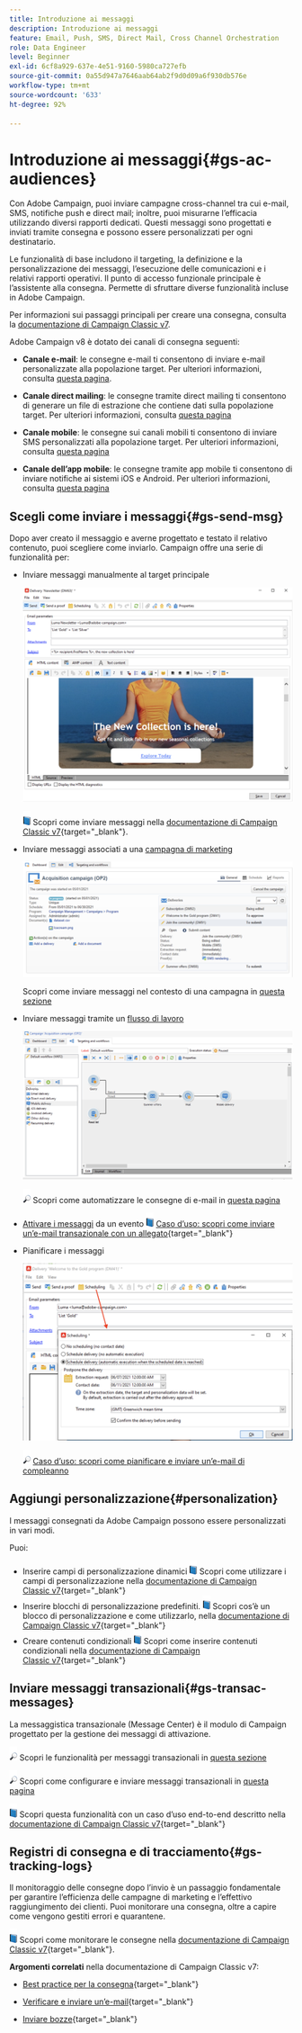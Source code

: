 ```yaml
---
title: Introduzione ai messaggi
description: Introduzione ai messaggi
feature: Email, Push, SMS, Direct Mail, Cross Channel Orchestration
role: Data Engineer
level: Beginner
exl-id: 6cf8a929-637e-4e51-9160-5980ca727efb
source-git-commit: 0a55d947a7646aab64ab2f9d0d09a6f930db576e
workflow-type: tm+mt
source-wordcount: '633'
ht-degree: 92%

---
```


# Introduzione ai messaggi{#gs-ac-audiences}

Con Adobe Campaign, puoi inviare campagne cross-channel tra cui e-mail, SMS, notifiche push e direct mail; inoltre, puoi misurarne l’efficacia utilizzando diversi rapporti dedicati. Questi messaggi sono progettati e inviati tramite consegna e possono essere personalizzati per ogni destinatario.

Le funzionalità di base includono il targeting, la definizione e la personalizzazione dei messaggi, l’esecuzione delle comunicazioni e i relativi rapporti operativi. Il punto di accesso funzionale principale è l’assistente alla consegna. Permette di sfruttare diverse funzionalità incluse in Adobe Campaign.

Per informazioni sui passaggi principali per creare una consegna, consulta la [documentazione di Campaign Classic v7](https://experienceleague.adobe.com/docs/campaign-classic/using/sending-messages/key-steps-when-creating-a-delivery/steps-about-delivery-creation-steps.html?lang=it).

Adobe Campaign v8 è dotato dei canali di consegna seguenti:

* **Canale e-mail**: le consegne e-mail ti consentono di inviare e-mail personalizzate alla popolazione target. Per ulteriori informazioni, consulta [questa pagina](../send/email.md).

* **Canale direct mailing**: le consegne tramite direct mailing ti consentono di generare un file di estrazione che contiene dati sulla popolazione target.  Per ulteriori informazioni, consulta [questa pagina](../send/direct-mail.md)

* **Canale mobile**: le consegne sui canali mobili ti consentono di inviare SMS personalizzati alla popolazione target.  Per ulteriori informazioni, consulta [questa pagina](../send/sms.md)

* **Canale dell’app mobile**: le consegne tramite app mobile ti consentono di inviare notifiche ai sistemi iOS e Android.  Per ulteriori informazioni, consulta [questa pagina](../send/push.md)

<!--
* **LINE channel**: LINE deliveries let you send messages on LINE, an instant messaging application available on all smartphones. Learn more in [this page](../send/line.md)
-->

## Scegli come inviare i messaggi{#gs-send-msg}

Dopo aver creato il messaggio e averne progettato e testato il relativo contenuto, puoi scegliere come inviarlo. Campaign offre una serie di funzionalità per:

* Inviare messaggi manualmente al target principale

   ![](assets/send-email.png)

   ![](../assets/do-not-localize/book.png) Scopri come inviare messaggi nella [documentazione di Campaign Classic v7](https://experienceleague.adobe.com/docs/campaign-classic/using/sending-messages/sending-emails/sending-an-email/sending-messages.html?lang=it){target=&quot;_blank&quot;}.

* Inviare messaggi associati a una [campagna di marketing](campaigns.md)

   ![](assets/deliveries-in-a-campaign.png)

   Scopri come inviare messaggi nel contesto di una campagna in [questa sezione](https://experienceleague.adobe.com/docs/campaign/automation/campaign-orchestration/marketing-campaign-deliveries.html)

* Inviare messaggi tramite un [flusso di lavoro](../config/workflows.md)

   ![](assets/send-in-a-wf.png)

   ![](../assets/do-not-localize/glass.png) Scopri come automatizzare le consegne di e-mail in [questa pagina](https://experienceleague.adobe.com/docs/campaign/automation/workflows/wf-activities/action-activities/delivery.html)

* [Attivare i messaggi](../send/transactional.md) da un evento
   ![](../assets/do-not-localize/book.png) [Caso d’uso: scopri come inviare un’e-mail transazionale con un allegato](https://experienceleague.adobe.com/docs/campaign-classic/using//transactional-messaging/transactional-email-with-attachments.html?lang=it){target=&quot;_blank&quot;}

* Pianificare i messaggi

   ![](assets/schedule-send.png)

   ![](../assets/do-not-localize/glass.png) [Caso d’uso: scopri come pianificare e inviare un’e-mail di compleanno](https://experienceleague.adobe.com/docs/campaign/automation/workflows/use-cases/deliveries/send-a-birthday-email.html)


## Aggiungi personalizzazione{#personalization}

I messaggi consegnati da Adobe Campaign possono essere personalizzati in vari modi.

Puoi:

* Inserire campi di personalizzazione dinamici
   ![](../assets/do-not-localize/book.png) Scopri come utilizzare i campi di personalizzazione nella [documentazione di Campaign Classic v7](https://experienceleague.adobe.com/docs/campaign-classic/using/sending-messages/personalizing-deliveries/personalization-fields.html?lang=it){target=&quot;_blank&quot;}
* Inserire blocchi di personalizzazione predefiniti.
   ![](../assets/do-not-localize/book.png) Scopri cos’è un blocco di personalizzazione e come utilizzarlo, nella [documentazione di Campaign Classic v7](https://experienceleague.adobe.com/docs/campaign-classic/using/sending-messages/personalizing-deliveries/personalization-blocks.html?lang=it){target=&quot;_blank&quot;}
* Creare contenuti condizionali
   ![](../assets/do-not-localize/book.png) Scopri come inserire contenuti condizionali nella [documentazione di Campaign Classic v7](https://experienceleague.adobe.com/docs/campaign-classic/using/sending-messages/personalizing-deliveries/conditional-content.html?lang=it){target=&quot;_blank&quot;}

## Inviare messaggi transazionali{#gs-transac-messages}

La messaggistica transazionale (Message Center) è il modulo di Campaign progettato per la gestione dei messaggi di attivazione.

![](../assets/do-not-localize/glass.png) Scopri le funzionalità per messaggi transazionali in [questa sezione](../architecture/architecture.md#transac-msg-archi)

![](../assets/do-not-localize/glass.png) Scopri come configurare e inviare messaggi transazionali in [questa pagina](../send/transactional.md)

![](../assets/do-not-localize/book.png) Scopri questa funzionalità con un caso d’uso end-to-end descritto nella [documentazione di Campaign Classic v7](https://experienceleague.adobe.com/docs/campaign-classic/using/transactional-messaging/transactional-email-with-attachments.html?lang=it){target=&quot;_blank&quot;}

## Registri di consegna e di tracciamento{#gs-tracking-logs}

Il monitoraggio delle consegne dopo l’invio è un passaggio fondamentale per garantire l’efficienza delle campagne di marketing e l’effettivo raggiungimento dei clienti. Puoi monitorare una consegna, oltre a capire come vengono gestiti errori e quarantene.

![](../assets/do-not-localize/book.png) Scopri come monitorare le consegne nella [documentazione di Campaign Classic v7](https://experienceleague.adobe.com/docs/campaign-classic/using/sending-messages/monitoring-deliveries/about-delivery-monitoring.html?lang=it#sending-messages){target=&quot;_blank&quot;}.


**Argomenti correlati** nella documentazione di Campaign Classic v7:

* [Best practice per la consegna](https://experienceleague.adobe.com/docs/campaign-classic/using/sending-messages/key-steps-when-creating-a-delivery/delivery-bestpractices/delivery-best-practices.html?lang=it){target=&quot;_blank&quot;}

* [Verificare e inviare un’e-mail](https://experienceleague.adobe.com/docs/campaign-classic/using/sending-messages/sending-emails/sending-an-email/sending-messages.html){target=&quot;_blank&quot;}

* [Inviare bozze](https://experienceleague.adobe.com/docs/campaign-classic/using/sending-messages/key-steps-when-creating-a-delivery/steps-validating-the-delivery.html?lang=it){target=&quot;_blank&quot;}
